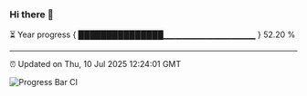 ### Hi there 👋

⏳ Year progress { ███████████████▁▁▁▁▁▁▁▁▁▁▁▁▁▁▁ } 52.20 %

---

⏰ Updated on Thu, 10 Jul 2025 12:24:01 GMT

![Progress Bar CI](https://github.com/Shyam-Makwana/GitHub-Actions-Demo/workflows/Progress%20Bar%20CI/badge.svg)
